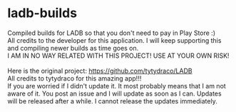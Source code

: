 # ladb-builds
Compiled builds for LADB so that you don't need to pay in Play Store :) <br>
All credits to the developer for this application. I will keep supporting this and compiling newer builds as time goes on. <br>
I AM IN NO WAY RELATED WITH THIS PROJECT! USE AT YOUR OWN RISK! <br>
<br>
Here is the original project: https://github.com/tytydraco/LADB <br>
All credits to tytydraco for this amazing app!!!
<br>
If you are worried if I didn't update it. It most probably means that I am not aware of it. You post an issue and I will update as soon as I can. Updates will be released after a while. I cannot release the updates immediately.
